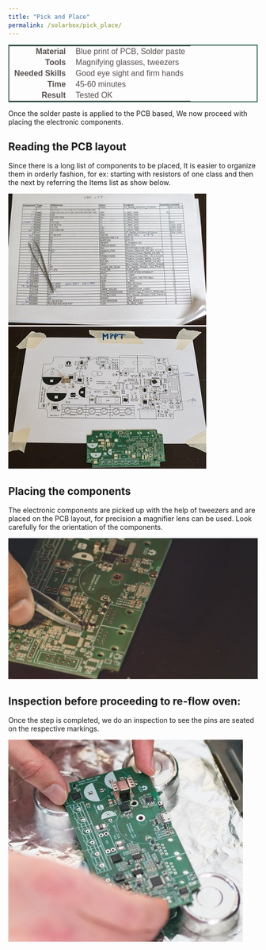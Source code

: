 ```yaml
---
title: "Pick and Place"
permalink: /solarbox/pick_place/
---
```


<style type="text/css">
.tg  {border-collapse:collapse;border-spacing:5;border-color:#416960;border-width:2px; border-style:solid;}
.tg td{font-family:Arial, sans-serif;font-size:16px;padding:2px 10px;border-style:solid;border-width:0px;overflow:hidden;word-break:normal;border-color:#bbb;color:#594F4F;}
.tg .tg-rmb8{font-weight:bold;vertical-align:top; text-align:right;}
.tg .tg-rmb9{vertical-align:top}
.tg .tg-yw4l{font-weight:bold;vertical-align:top; text-align:right;}
.tg .tg-yw42{vertical-align:top}
</style>

<table class="tg">
  <tr>
    <td class="tg-yw4l">Material</td>
    <td class="tg-yw42">Blue print of PCB, Solder paste</td>
  </tr>
  <tr>
    <td class="tg-rmb8">Tools</td>
    <td class="tg-rmb9">Magnifying glasses, tweezers</td>
  </tr>
  <tr>
    <td class="tg-yw4l">Needed Skills<br></td>
    <td class="tg-yw42">Good eye sight and firm hands</td>
  </tr>
  <tr>
    <td class="tg-rmb8">Time</td>
    <td class="tg-rmb9">45-60 minutes</td>
  </tr>
  <tr>
    <td class="tg-yw4l">Result</td>
    <td class="tg-yw42">Tested OK</td>
  </tr>
</table>

Once the solder paste is applied to the PCB based, We now proceed with placing the electronic components.

## Reading the PCB layout
Since there is a long list of components to be placed, It is easier to organize them in orderly fashion, for ex: starting with resistors of one class and then the next by referring the Items list as show below.

![Reading the Blue print of PCB layout](/media_files/pick_place_bom.jpg)         ![Reading the Blue print of PCB layout](/media_files/pick_place_blueprint.jpg)


## Placing the components
The electronic components are picked up with the help of tweezers and are placed on the PCB layout, for precision a magnifier lens can be used. Look carefully for the orientation of the components.

![Tweezers at work](/media_files/pick_place_placing_components.jpg)


## Inspection before proceeding to re-flow oven:
Once the step is completed, we do an inspection to see the pins are seated on the respective markings.

![Reading the Blue print of PCB layout](/media_files/pick_place_inspection_before_reflow_oven.jpg)
